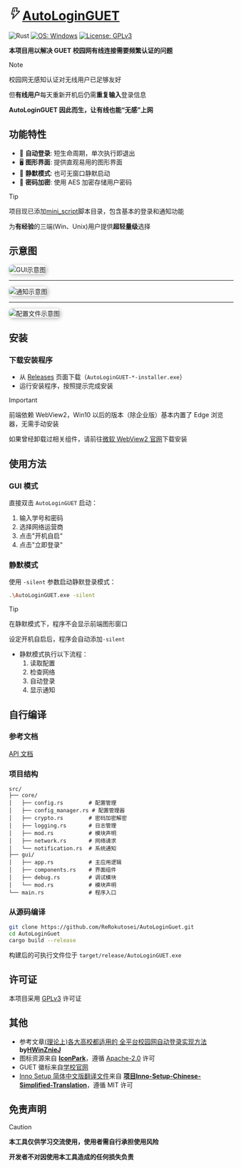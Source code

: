 # [<?xml version="1.0" encoding="UTF-8"?><svg width="30" height="30" viewBox="0 0 50 50" fill="none" xmlns="http://www.w3.org/2000/svg"><path d="M31 4H16L10 27H18L14 44L40 16H28L31 4Z" fill="none" stroke="#333" stroke-width="4" stroke-linecap="round" stroke-linejoin="round"/><path d="M21 11L19 19" stroke="#333" stroke-width="4" stroke-linecap="round"/></svg>AutoLoginGUET](AutoLoginGUET)

![Rust](https://img.shields.io/badge/Rust-000000.svg?logo=rust&logoColor=white)
[![OS: Windows](https://img.shields.io/badge/OS-Windows10+-informational)](https://www.microsoft.com/zh-cn/windows)
[![License: GPLv3](https://img.shields.io/badge/License-GPLv3-brightgreen)](LICENSE)


**本项目用以解决 GUET 校园网有线连接需要频繁认证的问题**

> [!NOTE]
>
> 校园网无感知认证对无线用户已足够友好
>
> 但**有线用户**每天重新开机后仍需**重复输入**登录信息
>
> **AutoLoginGUET 因此而生，让有线也能“无感”上网**

## 功能特性

- 🚀 **自动登录**: 短生命周期，单次执行即退出
- 🖥️ **图形界面**: 提供直观易用的图形界面
- 🔕 **静默模式**: 也可无窗口静默启动
- 🔐 **密码加密**: 使用 AES 加密存储用户密码

> [!TIP]
> 项目现已添加[mini_script](mini_script)脚本目录，包含基本的登录和通知功能
> 
> 为**有经验**的三端(Win、Unix)用户提供**超轻量级**选择

## 示意图

<img src="assets/GUI.png" alt="GUI示意图" style="box-shadow: 2px 2px 10px rgba(0, 0, 0, 0.3); border-radius: 8px;" />

***

<img src="assets/notification.png" alt="通知示意图" style="box-shadow: 2px 2px 10px rgba(0, 0, 0, 0.3); border-radius: 8px;" />

***

<img src="assets/config.png" alt="配置文件示意图" style="box-shadow: 2px 2px 10px rgba(0, 0, 0, 0.3); border-radius: 8px;" />

## 安装

### 下载安装程序

- 从 [Releases](https://github.com/ReRokutosei/AutoLoginGuet/releases/) 页面下载（`AutoLoginGUET-*-installer.exe`）
- 运行安装程序，按照提示完成安装

> [!IMPORTANT]
> 前端依赖 WebView2，Win10 以后的版本（除企业版）基本内置了 Edge 浏览器，无需手动安装
>
> 如果曾经卸载过相关组件，请前往[微软 WebView2 官网](https://developer.microsoft.com/zh-cn/microsoft-edge/webview2/)下载安装

## 使用方法

### GUI 模式

直接双击 `AutoLoginGUET` 启动：

1. 输入学号和密码
2. 选择网络运营商
3. 点击"开机自启"
4. 点击"立即登录"

### 静默模式

使用 `-silent` 参数启动静默登录模式：

```bash
.\AutoLoginGUET.exe -silent
```

> [!TIP] 
>
> 在静默模式下，程序不会显示前端图形窗口
>
> 设定开机自启后，程序会自动添加`-silent`

- 静默模式执行以下流程： 
  1. 读取配置
  2. 检查网络
  3. 自动登录
  4. 显示通知


## 自行编译

### 参考文档

[API 文档](docs/API.md)

### 项目结构

```
src/
├── core/
│   ├── config.rs        # 配置管理
│   ├── config_manager.rs # 配置管理器
│   ├── crypto.rs        # 密码加密解密
│   ├── logging.rs       # 日志管理
│   ├── mod.rs           # 模块声明
│   ├── network.rs       # 网络请求
│   └── notification.rs  # 系统通知
├── gui/
│   ├── app.rs           # 主应用逻辑
│   ├── components.rs    # 界面组件
│   ├── debug.rs         # 调试模块
│   └── mod.rs           # 模块声明
└── main.rs              # 程序入口
```

### 从源码编译

```bash
git clone https://github.com/ReRokutosei/AutoLoginGuet.git
cd AutoLoginGuet
cargo build --release
```

构建后的可执行文件位于 `target/release/AutoLoginGUET.exe`

## 许可证

本项目采用 [GPLv3](LICENSE) 许可证

## 其他

- 参考文章[(理论上)各大高校都适用的 全平台校园网自动登录实现方法](https://www.bilibili.com/opus/646733491161006112) **by[HWinZnieJ](https://github.com/Winnie0408)**
- 图标资源来自 **[IconPark](https://github.com/bytedance/IconPark)**，遵循 [Apache-2.0](docs/LICENSE-ICONPARK.md) 许可
- GUET 徽标来自[学校官网](https://www.guet.edu.cn/2023/1013/c6376a109340/page.htm)
- [Inno Setup 简体中文版翻译文件](installer\chinese.isl)来自 **[项目Inno-Setup-Chinese-Simplified-Translation](https://github.com/kira-96/Inno-Setup-Chinese-Simplified-Translation)**，遵循 MIT 许可

## 免责声明
> [!CAUTION]
> 
> **本工具仅供学习交流使用，使用者需自行承担使用风险**
> 
> **开发者不对因使用本工具造成的任何损失负责**